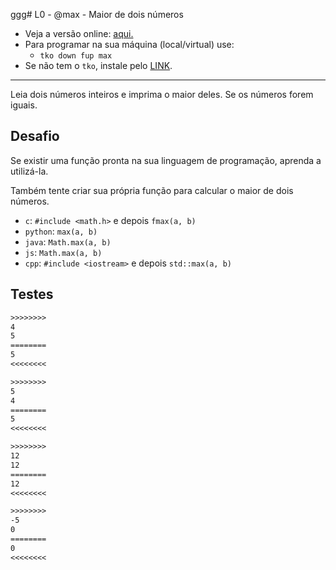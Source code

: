 ggg# L0 - @max - Maior de dois números

- Veja a versão online: [aqui.](https://github.com/qxcodefup/arcade/blob/master/base/max/Readme.md)
- Para programar na sua máquina (local/virtual) use:
  - `tko down fup max`
- Se não tem o `tko`, instale pelo [LINK](https://github.com/senapk/tko#tko).

---

Leia dois números inteiros e imprima o maior deles. Se os números forem iguais.

## Desafio

Se existir uma função pronta na sua linguagem de programação, aprenda a utilizá-la.

Também tente criar sua própria função para calcular o maior de dois números.

- `c`: `#include <math.h>` e depois `fmax(a, b)`
- `python`: `max(a, b)`
- `java`: `Math.max(a, b)`
- `js`: `Math.max(a, b)`
- `cpp`: `#include <iostream>` e depois `std::max(a, b)`

## Testes

```txt
>>>>>>>>
4
5
========
5
<<<<<<<<

>>>>>>>>
5
4
========
5
<<<<<<<<

>>>>>>>>
12
12
========
12
<<<<<<<<

>>>>>>>>
-5
0
========
0
<<<<<<<<


```
